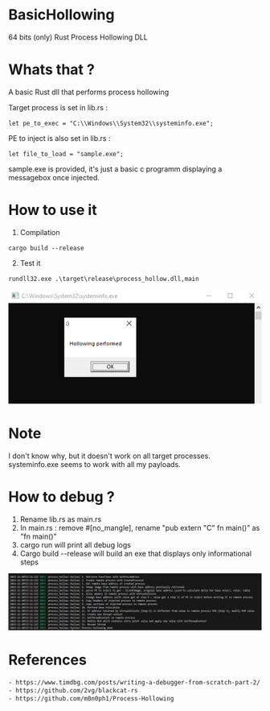 # BasicHollowing
64 bits (only) Rust Process Hollowing DLL

# Whats that ?
A basic Rust dll that performs process hollowing 

Target process is set in lib.rs : 
```
let pe_to_exec = "C:\\Windows\\System32\\systeminfo.exe";
```

PE to inject is also set in lib.rs :
```
let file_to_load = "sample.exe";
```

sample.exe is provided, it's just a basic c programm displaying a messagebox once injected.

# How to use it
1. Compilation 
```
cargo build --release
```
2. Test it
```
rundll32.exe .\target\release\process_hollow.dll,main
```
![Alt text](/assets/hello.png)

# Note 
I don't know why, but it doesn't work on all target processes. 
systeminfo.exe seems to work with all my payloads.

# How to debug ?
1. Rename lib.rs as main.rs
2. In main.rs : remove #[no_mangle], rename "pub extern "C" fn main()" as "fn main()"
3. cargo run will print all debug logs
4. Cargo build --release will build an exe that displays only informational steps

![Alt text](/assets/log.png)

# References
    - https://www.timdbg.com/posts/writing-a-debugger-from-scratch-part-2/
    - https://github.com/2vg/blackcat-rs
    - https://github.com/m0n0ph1/Process-Hollowing